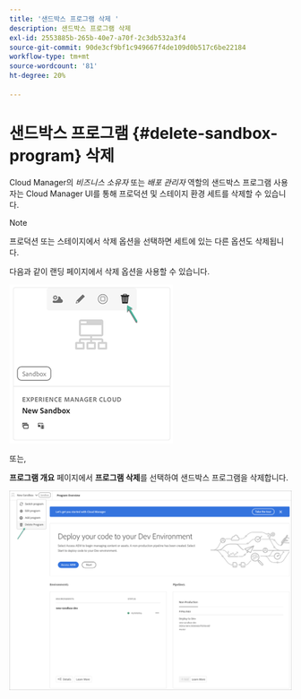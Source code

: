 ```yaml
---
title: '샌드박스 프로그램 삭제 '
description: 샌드박스 프로그램 삭제
exl-id: 2553885b-265b-40e7-a70f-2c3db532a3f4
source-git-commit: 90de3cf9bf1c949667f4de109d0b517c6be22184
workflow-type: tm+mt
source-wordcount: '81'
ht-degree: 20%

---
```


# 샌드박스 프로그램 {#delete-sandbox-program} 삭제

Cloud Manager의 *비즈니스 소유자* 또는 *배포 관리자* 역할의 샌드박스 프로그램 사용자는 Cloud Manager UI를 통해 프로덕션 및 스테이지 환경 세트를 삭제할 수 있습니다.

>[!NOTE]
>프로덕션 또는 스테이지에서 삭제 옵션을 선택하면 세트에 있는 다른 옵션도 삭제됩니다.

다음과 같이 랜딩 페이지에서 삭제 옵션을 사용할 수 있습니다.

![](assets/delete-sandbox1.png)

또는,

**프로그램 개요** 페이지에서 **프로그램 삭제**&#x200B;를 선택하여 샌드박스 프로그램을 삭제합니다.

![](assets/delete-sandbox2.png)
